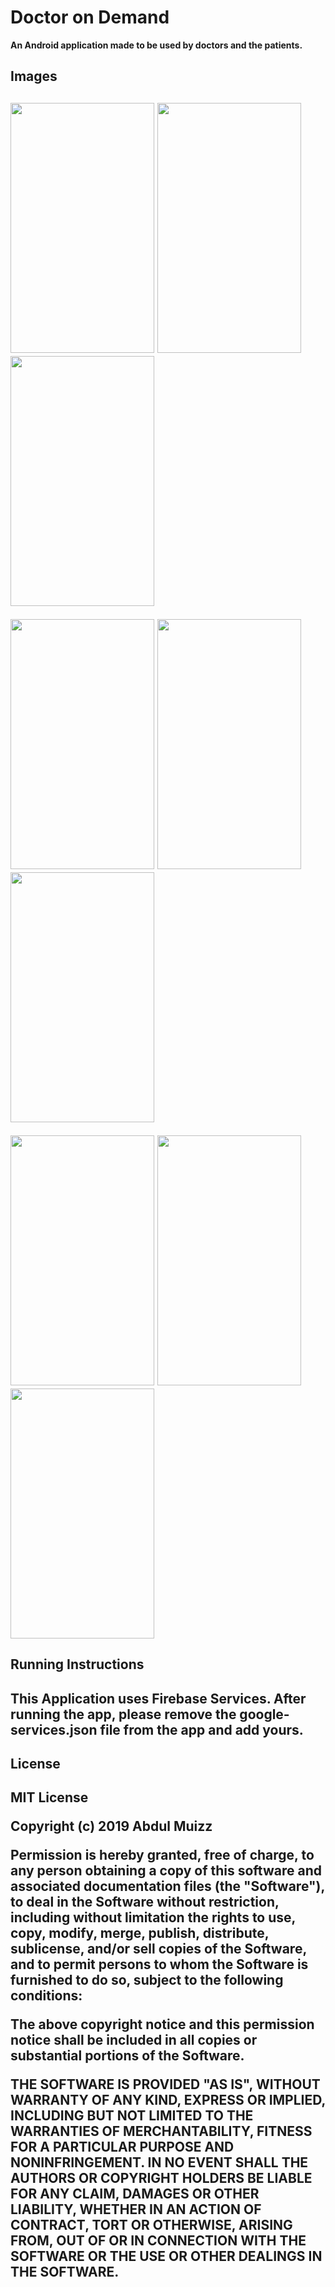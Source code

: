 <h1><b>Doctor on Demand<b></h1>
An Android application made to be used by doctors and the patients.

<h2><b>Images</b><h2>
<p float="left">
<img src="https://user-images.githubusercontent.com/33664562/73770360-1d49c480-479e-11ea-96a0-c7fe5ccb3d85.png"  width="230" height="400" />
<img src="https://user-images.githubusercontent.com/33664562/73770886-0d7eb000-479f-11ea-9476-56fa99218988.png"  width="230" height="400" />
<img src="https://user-images.githubusercontent.com/33664562/73771094-71a17400-479f-11ea-9d42-2443dbfbc2af.png"  width="230" height="400" />

</p>

<p float="left">
<img src="https://user-images.githubusercontent.com/33664562/73771202-b9c09680-479f-11ea-95ca-b39245146ece.png"  width="230" height="400" />
<img src="https://user-images.githubusercontent.com/33664562/73771242-d1981a80-479f-11ea-841f-9c8b548fda7d.png"  width="230" height="400" />
<img src="https://user-images.githubusercontent.com/33664562/73771273-e379bd80-479f-11ea-8035-fad4f6f97606.png"  width="230" height="400" />

</p>

<p float="left">
<img src="https://user-images.githubusercontent.com/33664562/73771315-f8565100-479f-11ea-8098-f4c3cdd0644a.png"  width="230" height="400" />
<img src="https://user-images.githubusercontent.com/33664562/73771352-0ad08a80-47a0-11ea-982e-b06bfeea98b6.png"  width="230" height="400" />
<img src="https://user-images.githubusercontent.com/33664562/73771405-2471d200-47a0-11ea-8f65-3c524023a501.png"  width="230" height="400" />

</p>

<h2><b>Running Instructions</b><h2>
This Application uses Firebase Services. After running the app, please remove the google-services.json file from the app and add yours.

<h2><b>License</b><h2>
MIT License

Copyright (c) 2019 Abdul Muizz

Permission is hereby granted, free of charge, to any person obtaining a copy
of this software and associated documentation files (the "Software"), to deal
in the Software without restriction, including without limitation the rights
to use, copy, modify, merge, publish, distribute, sublicense, and/or sell
copies of the Software, and to permit persons to whom the Software is
furnished to do so, subject to the following conditions:

The above copyright notice and this permission notice shall be included in all
copies or substantial portions of the Software.

THE SOFTWARE IS PROVIDED "AS IS", WITHOUT WARRANTY OF ANY KIND, EXPRESS OR
IMPLIED, INCLUDING BUT NOT LIMITED TO THE WARRANTIES OF MERCHANTABILITY,
FITNESS FOR A PARTICULAR PURPOSE AND NONINFRINGEMENT. IN NO EVENT SHALL THE
AUTHORS OR COPYRIGHT HOLDERS BE LIABLE FOR ANY CLAIM, DAMAGES OR OTHER
LIABILITY, WHETHER IN AN ACTION OF CONTRACT, TORT OR OTHERWISE, ARISING FROM,
OUT OF OR IN CONNECTION WITH THE SOFTWARE OR THE USE OR OTHER DEALINGS IN THE
SOFTWARE.
